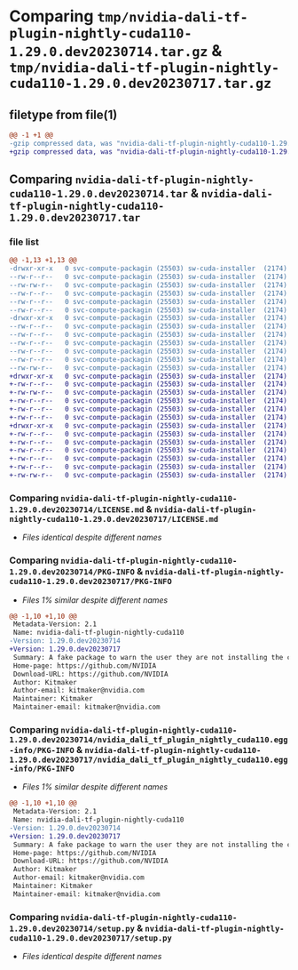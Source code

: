 # Comparing `tmp/nvidia-dali-tf-plugin-nightly-cuda110-1.29.0.dev20230714.tar.gz` & `tmp/nvidia-dali-tf-plugin-nightly-cuda110-1.29.0.dev20230717.tar.gz`

## filetype from file(1)

```diff
@@ -1 +1 @@
-gzip compressed data, was "nvidia-dali-tf-plugin-nightly-cuda110-1.29.0.dev20230714.tar", last modified: Fri Jul 14 12:43:32 2023, max compression
+gzip compressed data, was "nvidia-dali-tf-plugin-nightly-cuda110-1.29.0.dev20230717.tar", last modified: Mon Jul 17 12:23:34 2023, max compression
```

## Comparing `nvidia-dali-tf-plugin-nightly-cuda110-1.29.0.dev20230714.tar` & `nvidia-dali-tf-plugin-nightly-cuda110-1.29.0.dev20230717.tar`

### file list

```diff
@@ -1,13 +1,13 @@
-drwxr-xr-x   0 svc-compute-packagin (25503) sw-cuda-installer  (2174)        0 2023-07-14 12:43:32.636773 nvidia-dali-tf-plugin-nightly-cuda110-1.29.0.dev20230714/
--rw-r--r--   0 svc-compute-packagin (25503) sw-cuda-installer  (2174)      469 2023-07-14 12:43:32.000000 nvidia-dali-tf-plugin-nightly-cuda110-1.29.0.dev20230714/ERROR.txt
--rw-rw-r--   0 svc-compute-packagin (25503) sw-cuda-installer  (2174)    11336 2023-07-06 05:01:19.000000 nvidia-dali-tf-plugin-nightly-cuda110-1.29.0.dev20230714/LICENSE.md
--rw-r--r--   0 svc-compute-packagin (25503) sw-cuda-installer  (2174)       37 2023-07-14 12:43:32.000000 nvidia-dali-tf-plugin-nightly-cuda110-1.29.0.dev20230714/PACKAGE_NAME
--rw-r--r--   0 svc-compute-packagin (25503) sw-cuda-installer  (2174)     1708 2023-07-14 12:43:32.636773 nvidia-dali-tf-plugin-nightly-cuda110-1.29.0.dev20230714/PKG-INFO
--rw-r--r--   0 svc-compute-packagin (25503) sw-cuda-installer  (2174)      316 2023-07-14 12:43:32.000000 nvidia-dali-tf-plugin-nightly-cuda110-1.29.0.dev20230714/README.rst
-drwxr-xr-x   0 svc-compute-packagin (25503) sw-cuda-installer  (2174)        0 2023-07-14 12:43:32.636773 nvidia-dali-tf-plugin-nightly-cuda110-1.29.0.dev20230714/nvidia_dali_tf_plugin_nightly_cuda110.egg-info/
--rw-r--r--   0 svc-compute-packagin (25503) sw-cuda-installer  (2174)     1708 2023-07-14 12:43:32.000000 nvidia-dali-tf-plugin-nightly-cuda110-1.29.0.dev20230714/nvidia_dali_tf_plugin_nightly_cuda110.egg-info/PKG-INFO
--rw-r--r--   0 svc-compute-packagin (25503) sw-cuda-installer  (2174)      297 2023-07-14 12:43:32.000000 nvidia-dali-tf-plugin-nightly-cuda110-1.29.0.dev20230714/nvidia_dali_tf_plugin_nightly_cuda110.egg-info/SOURCES.txt
--rw-r--r--   0 svc-compute-packagin (25503) sw-cuda-installer  (2174)        1 2023-07-14 12:43:32.000000 nvidia-dali-tf-plugin-nightly-cuda110-1.29.0.dev20230714/nvidia_dali_tf_plugin_nightly_cuda110.egg-info/dependency_links.txt
--rw-r--r--   0 svc-compute-packagin (25503) sw-cuda-installer  (2174)       22 2023-07-14 12:43:32.000000 nvidia-dali-tf-plugin-nightly-cuda110-1.29.0.dev20230714/nvidia_dali_tf_plugin_nightly_cuda110.egg-info/top_level.txt
--rw-r--r--   0 svc-compute-packagin (25503) sw-cuda-installer  (2174)       38 2023-07-14 12:43:32.636773 nvidia-dali-tf-plugin-nightly-cuda110-1.29.0.dev20230714/setup.cfg
--rw-rw-r--   0 svc-compute-packagin (25503) sw-cuda-installer  (2174)     4560 2023-07-06 05:01:19.000000 nvidia-dali-tf-plugin-nightly-cuda110-1.29.0.dev20230714/setup.py
+drwxr-xr-x   0 svc-compute-packagin (25503) sw-cuda-installer  (2174)        0 2023-07-17 12:23:34.539118 nvidia-dali-tf-plugin-nightly-cuda110-1.29.0.dev20230717/
+-rw-r--r--   0 svc-compute-packagin (25503) sw-cuda-installer  (2174)      469 2023-07-17 12:23:34.000000 nvidia-dali-tf-plugin-nightly-cuda110-1.29.0.dev20230717/ERROR.txt
+-rw-rw-r--   0 svc-compute-packagin (25503) sw-cuda-installer  (2174)    11336 2023-07-06 05:01:19.000000 nvidia-dali-tf-plugin-nightly-cuda110-1.29.0.dev20230717/LICENSE.md
+-rw-r--r--   0 svc-compute-packagin (25503) sw-cuda-installer  (2174)       37 2023-07-17 12:23:34.000000 nvidia-dali-tf-plugin-nightly-cuda110-1.29.0.dev20230717/PACKAGE_NAME
+-rw-r--r--   0 svc-compute-packagin (25503) sw-cuda-installer  (2174)     1708 2023-07-17 12:23:34.539118 nvidia-dali-tf-plugin-nightly-cuda110-1.29.0.dev20230717/PKG-INFO
+-rw-r--r--   0 svc-compute-packagin (25503) sw-cuda-installer  (2174)      316 2023-07-17 12:23:34.000000 nvidia-dali-tf-plugin-nightly-cuda110-1.29.0.dev20230717/README.rst
+drwxr-xr-x   0 svc-compute-packagin (25503) sw-cuda-installer  (2174)        0 2023-07-17 12:23:34.539118 nvidia-dali-tf-plugin-nightly-cuda110-1.29.0.dev20230717/nvidia_dali_tf_plugin_nightly_cuda110.egg-info/
+-rw-r--r--   0 svc-compute-packagin (25503) sw-cuda-installer  (2174)     1708 2023-07-17 12:23:34.000000 nvidia-dali-tf-plugin-nightly-cuda110-1.29.0.dev20230717/nvidia_dali_tf_plugin_nightly_cuda110.egg-info/PKG-INFO
+-rw-r--r--   0 svc-compute-packagin (25503) sw-cuda-installer  (2174)      297 2023-07-17 12:23:34.000000 nvidia-dali-tf-plugin-nightly-cuda110-1.29.0.dev20230717/nvidia_dali_tf_plugin_nightly_cuda110.egg-info/SOURCES.txt
+-rw-r--r--   0 svc-compute-packagin (25503) sw-cuda-installer  (2174)        1 2023-07-17 12:23:34.000000 nvidia-dali-tf-plugin-nightly-cuda110-1.29.0.dev20230717/nvidia_dali_tf_plugin_nightly_cuda110.egg-info/dependency_links.txt
+-rw-r--r--   0 svc-compute-packagin (25503) sw-cuda-installer  (2174)       22 2023-07-17 12:23:34.000000 nvidia-dali-tf-plugin-nightly-cuda110-1.29.0.dev20230717/nvidia_dali_tf_plugin_nightly_cuda110.egg-info/top_level.txt
+-rw-r--r--   0 svc-compute-packagin (25503) sw-cuda-installer  (2174)       38 2023-07-17 12:23:34.539118 nvidia-dali-tf-plugin-nightly-cuda110-1.29.0.dev20230717/setup.cfg
+-rw-rw-r--   0 svc-compute-packagin (25503) sw-cuda-installer  (2174)     4560 2023-07-06 05:01:19.000000 nvidia-dali-tf-plugin-nightly-cuda110-1.29.0.dev20230717/setup.py
```

### Comparing `nvidia-dali-tf-plugin-nightly-cuda110-1.29.0.dev20230714/LICENSE.md` & `nvidia-dali-tf-plugin-nightly-cuda110-1.29.0.dev20230717/LICENSE.md`

 * *Files identical despite different names*

### Comparing `nvidia-dali-tf-plugin-nightly-cuda110-1.29.0.dev20230714/PKG-INFO` & `nvidia-dali-tf-plugin-nightly-cuda110-1.29.0.dev20230717/PKG-INFO`

 * *Files 1% similar despite different names*

```diff
@@ -1,10 +1,10 @@
 Metadata-Version: 2.1
 Name: nvidia-dali-tf-plugin-nightly-cuda110
-Version: 1.29.0.dev20230714
+Version: 1.29.0.dev20230717
 Summary: A fake package to warn the user they are not installing the correct package.
 Home-page: https://github.com/NVIDIA
 Download-URL: https://github.com/NVIDIA
 Author: Kitmaker
 Author-email: kitmaker@nvidia.com
 Maintainer: Kitmaker
 Maintainer-email: kitmaker@nvidia.com
```

### Comparing `nvidia-dali-tf-plugin-nightly-cuda110-1.29.0.dev20230714/nvidia_dali_tf_plugin_nightly_cuda110.egg-info/PKG-INFO` & `nvidia-dali-tf-plugin-nightly-cuda110-1.29.0.dev20230717/nvidia_dali_tf_plugin_nightly_cuda110.egg-info/PKG-INFO`

 * *Files 1% similar despite different names*

```diff
@@ -1,10 +1,10 @@
 Metadata-Version: 2.1
 Name: nvidia-dali-tf-plugin-nightly-cuda110
-Version: 1.29.0.dev20230714
+Version: 1.29.0.dev20230717
 Summary: A fake package to warn the user they are not installing the correct package.
 Home-page: https://github.com/NVIDIA
 Download-URL: https://github.com/NVIDIA
 Author: Kitmaker
 Author-email: kitmaker@nvidia.com
 Maintainer: Kitmaker
 Maintainer-email: kitmaker@nvidia.com
```

### Comparing `nvidia-dali-tf-plugin-nightly-cuda110-1.29.0.dev20230714/setup.py` & `nvidia-dali-tf-plugin-nightly-cuda110-1.29.0.dev20230717/setup.py`

 * *Files identical despite different names*

